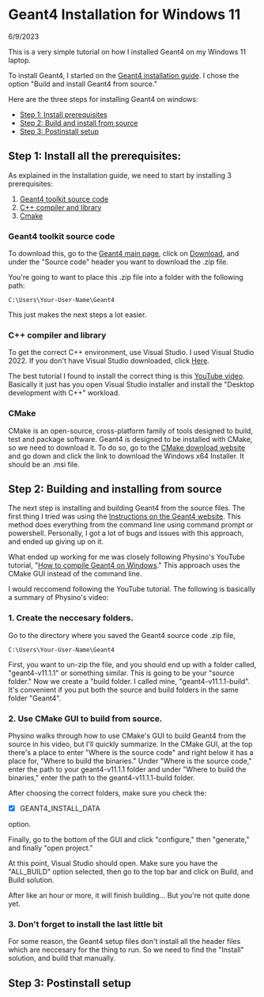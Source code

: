 # Geant4 Installation for Windows 11 
6/9/2023

This is a very simple tutorial on how I installed Geant4 on my Windows 11 laptop.

To install Geant4, I started on the [Geant4 installation guide](https://geant4-userdoc.web.cern.ch/UsersGuides/InstallationGuide/html/index.html). I chose the option "Build and install Geant4 from source." 

Here are the three steps for installing Geant4 on windows:
* [Step 1: Install prerequisites](#step-1-install-all-the-prerequisites)
* [Step 2: Build and install from source](#step-2-building-and-installing-from-source)
* [Step 3: Postinstall setup](#step-3-postinstall-setup)


## Step 1: Install all the prerequisites:

As explained in the Installation guide, we need to start by installing 3 prerequisites:
1. [Geant4 toolkit source code](#geant4-toolkit-source-code) 
2. [C++ compiler and library](#c-compiler-and-library)
3. [Cmake](#cmake)

### Geant4 toolkit source code

To download this, go to the [Geant4 main page](https://geant4.web.cern.ch), click on [Download](https://geant4.web.cern.ch/download/11.1.1.html), and under the "Source code" header you want to download the .zip file.

You're going to want to place this .zip file into a folder with the following path:
```
C:\Users\Your-User-Name\Geant4
```
This just makes the next steps a lot easier.

### C++ compiler and library

To get the correct C++ environment, use Visual Studio. I used Visual Studio 2022. If you don't have Visual Studio downloaded, click [Here](https://visualstudio.microsoft.com/downloads/).

The best tutorial I found to install the correct thing is this [YouTube video](https://www.youtube.com/watch?v=OMa2xDjdXJw). Basically it just has you open Visual Studio installer and install the "Desktop development with C++" workload. 

### CMake

CMake is an open-source, cross-platform family of tools designed to build, test and package software. Geant4 is designed to be installed with CMake, so we need to download it. To do so, go to the [CMake download website](https://cmake.org/download/) and go down and click the link to download the Windows x64 Installer. It should be an .msi file.

## Step 2: Building and installing from source

The next step is installing and building Geant4 from the source files. The first thing I tried was using the [Instructions on the Geant4 website](https://geant4-userdoc.web.cern.ch/UsersGuides/InstallationGuide/html/installguide.html#buildandinstall). This method does everything from the command line using command prompt or powershell. Personally, I got a lot of bugs and issues with this approach, and ended up giving up on it.

What ended up working for me was closely following Physino's YouTube tutorial, "[How to compile Geant4 on Windows](https://www.youtube.com/watch?v=GykiM1lPON4)." This approach uses the CMake GUI instead of the command line. 

I would reccomend following the YouTube tutorial. The following is basically a summary of Physino's video:

### 1. Create the neccesary folders.

Go to the directory where you saved the Geant4 source code .zip file, 
```
C:\Users\Your-User-Name\Geant4
```
First, you want to un-zip the file, and you should end up with a folder called, "geant4-v11.1.1" or something similar. This is going to be your "source folder." Now we create a "build folder. I called mine, "geant4-v11.1.1-build". It's convenient if you put both the source and build folders in the same folder "Geant4".

### 2. Use CMake GUI to build from source.

Physino walks through how to use CMake's GUI to build Geant4 from the source in his video, but I'll quickly summarize. In the CMake GUI, at the top there's a place to enter "Where is the source code" and right below it has a place for, "Where to build the binaries." Under "Where is the source code," enter the path to your geant4-v11.1.1 folder and under "Where to build the binaries," enter the path to the geant4-v11.1.1-build folder.

After choosing the correct folders, make sure you check the:
- [x] GEANT4_INSTALL_DATA

option.

Finally, go to the bottom of the GUI and click "configure," then "generate," and finally "open project."

At this point, Visual Studio should open. Make sure you have the "ALL_BUILD" option selected, then go to the top bar and click on Build, and Build solution.

After like an hour or more, it will finish building... But you're not quite done yet.

### 3. Don't forget to install the last little bit

For some reason, the Geant4 setup files don't install all the header files which are neccesary for the thing to run. So we need to find the "Install" solution, and build that manually.

## Step 3: Postinstall setup


